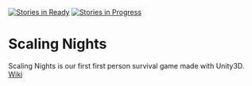 [![Stories in Ready](https://badge.waffle.io/LovelyFatBearsStudio/Scaling-Nights.png?label=ready&title=Ready)](https://waffle.io/LovelyFatBearsStudio/Scaling-Nights)
[![Stories in Progress](https://badge.waffle.io/LovelyFatBearsStudio/Scaling-Nights.png?label=In%20Progress&title=In%20Progress)](https://waffle.io/LovelyFatBearsStudio/Scaling-Nights)
# Scaling Nights
Scaling Nights is our first first person survival game made with Unity3D.
[Wiki](https://github.com/LovelyFatBearsStudio/Scaling-Nights/wiki)
